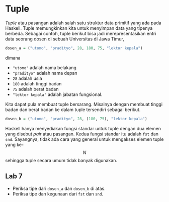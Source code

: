 # Tuple

*Tuple* atau pasangan adalah salah satu struktur data primitif yang ada
pada Haskell.  Tuple memungkinkan kita untuk menyimpan data yang tipenya
berbeda.  Sebagai contoh, tuple berikut bisa jadi merepresentasikan entri
data seorang dosen di sebuah Universitas di Jawa Timur,
```haskell
dosen_a = ("utomo", "pradityo", 28, 180, 75, "lektor kepala")
```
dimana
- `"utomo"` adalah nama belakang
- `"pradityo"` adalah nama depan
- `28` adalah usia
- `180` adalah tinggi badan
- `75` adalah berat badan
- `"lektor kepala"` adalah jabatan fungsional.

Kita dapat pula membuat tuple bersarang.  Misalnya dengan membuat tinggi
badan dan berat badan ke dalam tuple tersendiri sebagai berikut.
```haskell
dosen_b = ("utomo", "pradityo", 28, (180, 75), "lektor kepala")
```

Haskell hanya menyediakan fungsi standar untuk tuple dengan dua elemen
yang disebut *pair* atau pasangan.  Kedua fungsi standar itu adalah `fst`
dan `snd`.  Sayangnya, tidak ada cara yang general untuk mengakses elemen
tuple yang ke-$$N$$ sehingga tuple secara umum tidak banyak digunakan.


## Lab 7

- Periksa tipe dari `dosen_a` dan `dosen_b` di atas.
- Periksa tipe dan kegunaan dari `fst` dan `snd`.

